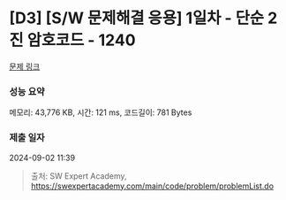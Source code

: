 # [D3] [S/W 문제해결 응용] 1일차 - 단순 2진 암호코드 - 1240 

[문제 링크](https://swexpertacademy.com/main/code/problem/problemDetail.do?contestProbId=AV15FZuqAL4CFAYD) 

### 성능 요약

메모리: 43,776 KB, 시간: 121 ms, 코드길이: 781 Bytes

### 제출 일자

2024-09-02 11:39



> 출처: SW Expert Academy, https://swexpertacademy.com/main/code/problem/problemList.do